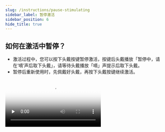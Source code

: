 ```yaml
---
slug: /instructions/pause-stimulating
sidebar_label: 暂停激活
sidebar_position: 6
hide_title: true
---
```


## 如何在激活中暂停？

- 激活过程中，您可以按下头戴按键暂停激活，按键后头戴播放「暂停中，请在‘嘀’声后取下头戴」，请等待头戴播放「嘀」声提示后取下头戴。
- 暂停后重新使用时，先佩戴好头戴，再按下头戴按键继续激活。


<video id="video" controls="" preload="none" poster="https://resources.xzytdcs.com/miniProgram/img_chat/SetTheStrength.jpeg">
      <source id="mp4" src="https://resources.xzytdcs.com/miniProgram/Videos/OfflineModeInstructionVideo.mp4" type="video/mp4">
      </video>